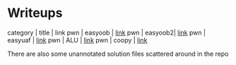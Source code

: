 # Writeups

category |  title  | link
pwn      | easyoob | [link](pwn/easyoob.md)
pwn      | easyoob2| [link](pwn/easyoob2.md)
pwn      | easyuaf | [link](pwn/easyuaf.md)
pwn      | ALU     | [link](pwn/ALU.md)
pwn      | coopy   | [link](pwn/coopy.md)

There are also some unannotated solution files scattered around in the repo
